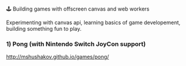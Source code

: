 🕹️ Building games with offscreen canvas and web workers 

Experimenting with canvas api, learning basics of game developement, building something fun to play.

### 1) Pong (with Nintendo Switch JoyCon support)
http://mshushakov.github.io/games/pong/
